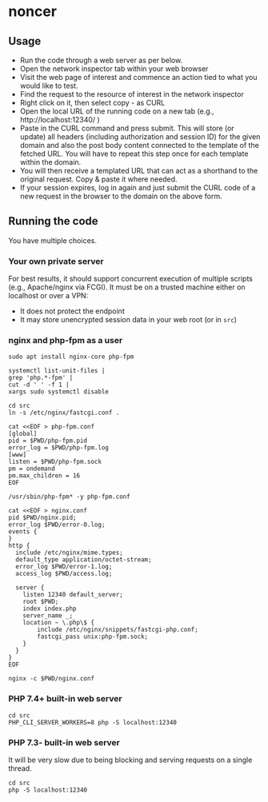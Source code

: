 # noncer

## Usage

* Run the code through a web server as per below.
* Open the network inspector tab within your web browser
* Visit the web page of interest and commence an action tied to what you would like to test.
* Find the request to the resource of interest in the network inspector
* Right click on it, then select copy - as CURL
* Open the local URL of the running code on a new tab (e.g., http://localhost:12340/ )
* Paste in the CURL command and press submit. This will store (or update) all headers (including authorization and session ID) for the given domain and also the post body content connected to the template of the fetched URL. You will have to repeat this step once for each template within the domain.
* You will then receive a templated URL that can act as a shorthand to the original request. Copy & paste it where needed.
* If your session expires, log in again and just submit the CURL code of a new request in the browser to the domain on the above form.

## Running the code

You have multiple choices.

### Your own private server

For best results, it should support concurrent execution of multiple scripts (e.g., Apache/nginx via FCGI). It must be on a trusted machine either on localhost or over a VPN:

* It does not protect the endpoint
* It may store unencrypted session data in your web root (or in `src`)

### nginx and php-fpm as a user

```
sudo apt install nginx-core php-fpm

systemctl list-unit-files |
grep 'php.*-fpm' |
cut -d ' ' -f 1 |
xargs sudo systemctl disable

cd src
ln -s /etc/nginx/fastcgi.conf .

cat <<EOF > php-fpm.conf
[global]
pid = $PWD/php-fpm.pid
error_log = $PWD/php-fpm.log
[www]
listen = $PWD/php-fpm.sock
pm = ondemand
pm.max_children = 16
EOF

/usr/sbin/php-fpm* -y php-fpm.conf

cat <<EOF > nginx.conf
pid $PWD/nginx.pid;
error_log $PWD/error-0.log;
events {
}
http {
  include /etc/nginx/mime.types;
  default_type application/octet-stream;
  error_log $PWD/error-1.log;
  access_log $PWD/access.log;

  server {
    listen 12340 default_server;
    root $PWD;
    index index.php
    server_name _;
    location ~ \.php\$ {
        include /etc/nginx/snippets/fastcgi-php.conf;
        fastcgi_pass unix:php-fpm.sock;
    }
  }
}
EOF

nginx -c $PWD/nginx.conf
```

### PHP 7.4+ built-in web server

```
cd src
PHP_CLI_SERVER_WORKERS=8 php -S localhost:12340
```

### PHP 7.3- built-in web server

It will be very slow due to being blocking and serving requests on a single thread.

```
cd src
php -S localhost:12340
```
